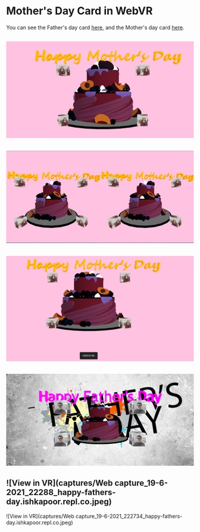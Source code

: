 # Mother's Day Card in WebVR

You can see the Father's day card [here](https://Happy-Fathers-Day.ishkapoor.repl.co), and the Mother's day card [here](https://happy-mothers-day.ishkapoor.repl.co/).

![View in browser](captures/Capture.PNG)
-
![View in VR](captures/Capture2.PNG)
-
![View in VR](captures/Capture1.PNG)
-
![View in browser](captures/Capture10.png)
-
![View in VR](captures/Web capture_19-6-2021_22288_happy-fathers-day.ishkapoor.repl.co.jpeg)
-
![View in VR](captures/Web capture_19-6-2021_222734_happy-fathers-day.ishkapoor.repl.co.jpeg)

